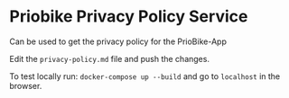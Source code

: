 # Priobike Privacy Policy Service

Can be used to get the privacy policy for the PrioBike-App

Edit the ```privacy-policy.md``` file and push the changes.

To test locally run: ```docker-compose up --build``` and go to ```localhost``` in the browser.
